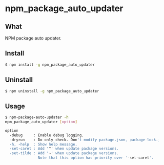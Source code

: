 # npm_package_auto_updater

## What
NPM package auto updater.

## Install
```bash
$ npm install -g npm_package_auto_updater
```

## Uninstall
```bash
$ npm uninstall -g npm_package_auto_updater
```

## Usage
```bash
$ npm-package-auto-updater -h   
npm_package_auto_updater [option]

option
  -debug     : Enable debug logging.
  -dryrun    : Do only check. Don't modify package.json, package-lock.json and node_modules.
  -h, -help  : Show help message.
  -set-caret : Add '^' when update package versions.
  -set-tilde : Add '~' when update package versions.
               Note that this option has priority over '-set-caret'.

```
